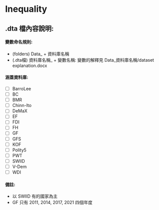 # Inequality
## .dta 檔內容說明:
#### 變數命名規則:
* (folders) Data_ + 資料庫名稱
* (.dta檔) 資料庫名稱_ + 變數名稱: 變數的解釋見 Data_資料庫名稱/dataset explanation.docx

#### 涵蓋資料庫:
- [ ] BarroLee
- [ ] BC
- [ ] BMR
- [ ] Chinn-Ito
- [ ] DeMaX
- [ ] EF
- [ ] FDI
- [ ] FH
- [ ] GF
- [ ] GFS
- [ ] KOF
- [ ] Polity5
- [ ] PWT
- [ ] SWIID
- [ ] V-Dem
- [ ] WDI

#### 備註:
* 以 SWIID 有的國家為主
* GF 只有 2011, 2014, 2017, 2021 四個年度
